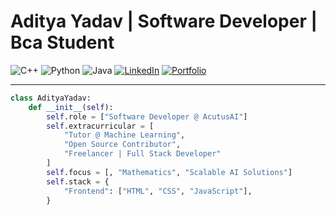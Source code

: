 #              Aditya Yadav | Software Developer | Bca Student

![C++](https://img.shields.io/badge/C++-00599C?style=for-the-badge&logo=c%2B%2B&logoColor=white)
![Python](https://img.shields.io/badge/Python-3776AB?style=for-the-badge&logo=python&logoColor=white)
![Java](https://img.shields.io/badge/Java-ED8B00?style=for-the-badge&logo=openjdk&logoColor=white)
[![LinkedIn](https://img.shields.io/badge/LinkedIn-blue?style=for-the-badge&logo=linkedin)](www.linkedin.com/in/aditya-yadav-42bb12373)
[![Portfolio](https://img.shields.io/badge/Portfolio-orange?style=for-the-badge&logo=firefox)](https://portfolio-x41c.onrender.com)

---

```python
class AdityaYadav:
    def __init__(self):
        self.role = ["Software Developer @ AcutusAI"]
        self.extracurricular = [
            "Tutor @ Machine Learning",
            "Open Source Contributor",
            "Freelancer | Full Stack Developer"
        ]
        self.focus = [, "Mathematics", "Scalable AI Solutions"]
        self.stack = {
            "Frontend": ["HTML", "CSS", "JavaScript"],
        }
